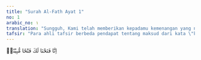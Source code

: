 ```yaml
---
title: "Surah Al-Fath Ayat 1"
no: 1
arabic_no: ١
translation: "Sungguh, Kami telah memberikan kepadamu kemenangan yang nyata."
tafsir: "Para ahli tafsir berbeda pendapat tentang maksud dari kata \"kemenangan\" (fath) dalam ayat ini. Sebagian mereka berpendapat penaklukan Mekah. Ada yang berpendapat, penaklukan negeri-negeri yang waktu itu berada di bawah kekuasaan bangsa Romawi, dan ada pula yang berpendapat, Perdamaian Hudaibiyyah. Kebanyakan ahli tafsir mengikuti pendapat terakhir ini. Di antaranya ialah:\n\n1.Menurut pendapat Ibnu 'Abbas, kemenangan dalam ayat ini adalah Perdamaian Hudaibiyyah karena perdamaian itu menjadi sebab terjadinya penaklukan Mekah.\n\n2.Diriwayatkan dari Ibnu Mas'ud bahwa ia berkata, \"Kalian berpendapat bahwa yang dimaksud dengan kemenangan dalam ayat ini ialah penaklukan Mekah, sedangkan kami berpendapat Perdamaian Hudaibiyyah. Pada riwayat yang lain diterangkan bahwa Surah al-Fath ini diturunkan pada suatu tempat yang terletak antara Mekah dan Medinah, setelah terjadi Perdamaian Hudaibiyyah, mulai dari permulaan sampai akhir surah.\n\n3.Az-Zuhri mengatakan, \"Tidak ada kemenangan yang lebih besar daripada kemenangan yang ditimbulkan oleh Perdamaian Hudaibiyyah dalam sejarah penyebaran agama Islam pada masa Rasulullah. Sejak terjadinya perdamaian itu, terjadilah hubungan yang langsung antara orang-orang Muslim dan orang-orang musyrik Mekah. Orang Muslim dapat menginjak kembali kampung halaman dan bertemu dengan keluarga mereka yang telah lama ditinggalkan. Dalam hubungan dan pergaulan yang demikian itu, orang-orang kafir telah mendengar secara langsung percakapan kaum Muslimin, baik yang dilakukan sesama kaum Muslimin, maupun yang dilakukan dengan orang kafir sehingga dalam masa tiga tahun, banyak di antara mereka yang masuk Islam. Demikianlah proses itu berlangsung sampai saat penaklukan Mekah, kaum Muslimin dapat memasuki kota itu tanpa pertumpahan darah.\n\nHudaibiyyah adalah nama sebuah desa, kira-kira 30 km di sebelah barat kota Mekah. Nama itu berasal dari nama sebuah perigi yang ada di desa tersebut. Nama desa itu kemudian dijadikan sebagai nama suatu perjanjian antara kaum Muslimin dengan orang-orang kafir Mekah, yang terjadi pada bulan Zulkaidah tahun 6 H (Februari 628 M) di desa itu.\n\nPada tahun keenam Hijriah, Nabi Muhammad beserta kaum Muslimin yang berjumlah hampir 1.500 orang memutuskan untuk berangkat ke Mekah untuk melepaskan rasa rindu mereka kepada Baitullah kiblat mereka, dengan melakukan umrah dan untuk melepaskan rasa rindu kepada sanak keluarga yang telah lama mereka tinggalkan. Untuk menghilangkan prasangka yang tidak benar dari orang kafir Mekah, maka kaum Muslimin mengenakan pakaian ihram, membawa hewan-hewan untuk disembelih yang akan disedekahkan kepada penduduk Mekah. Mereka pun berangkat tidak membawa senjata, kecuali sekedar senjata yang biasa dibawa orang dalam perjalanan jauh.\n\nSesampainya di Hudaibiyyah, rombongan besar kaum Muslimin itu bertemu dengan Basyar bin Sufyan al-Ka'bi. Basyar mengatakan kepada Rasulullah bahwa orang-orang Quraisy telah mengetahui kedatangan beliau dan kaum Muslimin. Oleh karena itu, mereka telah mempersiapkan bala tentara dan senjata untuk menyambut kedatangan kaum Muslimin. Mereka sedang berkumpul di dzi thuwa. Rasulullah saw lalu mengutus 'Utsman bin 'Affan menemui pimpinan dan pembesar Quraisy untuk menyampaikan maksud kedatangan beliau beserta kaum Muslimin. Maka berangkatlah 'Utsman. \n\nKaum Muslimin menunggu-nunggu kepulangan 'Utsman, tetapi ia tidak juga kunjung kembali. Hal itu terjadi karena 'Utsman ditahan oleh pembesar-pembesar Quraisy. Kemudian tersiar berita di kalangan kaum Muslimin bahwa 'Utsman telah mati dibunuh oleh para pembesar Quraisy. Mendengar berita itu, banyak kaum Muslimin yang telah hilang kesabarannya. Rasulullah bersumpah akan memerangi kaum kafir Quraisy. Menyaksikan hal itu, kaum Muslimin membaiat beliau bahwa mereka akan berperang bersama Nabi melawan kaum kafir. Hanya satu orang yang tidak membaiat, yaitu Jadd bin Qais al-Ansari. Baiat para sahabat itu diridai Allah sebagaimana disebutkan dalam ayat 18 surah ini. Oleh karena itu, baiat itu disebut Bai'atur-Ridhwan yang berarti \"baiat yang diridai\".\n\nBai'atur-Ridhwan ini menggetarkan hati orang-orang musyrik Mekah karena takut kaum Muslimin akan menuntut balas bagi kematian 'Utsman, sebagaimana yang mereka duga. Oleh karena itu, mereka mengirimkan utusan yang menyatakan bahwa berita tentang pembunuhan 'Utsman itu tidak benar dan mereka datang untuk berunding dengan Rasulullah saw. Perundingan itu menghasilkan perdamaian yang disebut Perjanjian Hudaibiyyah (Sulhul-Hudaibiyyah).\n\nIsi perdamaian itu ialah:\n\n1. Menghentikan peperangan selama 10 tahun.\n\n2. Setiap orang Quraisy yang datang kepada Rasulullah saw tanpa seizin wali yang mengurusnya, harus dikembalikan, tetapi setiap orang Islam yang datang kepada orang Quraisy, tidak dikembalikan kepada walinya.\n\n3. Kabilah-kabilah Arab boleh memilih antara mengadakan perjanjian dengan kaum Muslimin atau dengan orang musyrik Mekah. Sehubungan dengan ini, maka kabilah Khuza'ah memilih kaum Muslimin, sedangkan golongan Bani Bakr memilih kaum musyrik Mekah.\n\n4. Nabi Muhammad dan rombongan tidak boleh masuk Mekah pada tahun perjanjian itu dibuat, tetapi baru dibolehkan pada tahun berikutnya dalam masa tiga hari. Selama tiga hari itu, orang-orang Quraisy akan mengosongkan kota Mekah. Nabi Muhammad dan kaum Muslimin tidak boleh membawa senjata lengkap memasuki kota Mekah.\n\nSetelah perjanjian itu, Rasulullah saw beserta kaum Muslimin kembali ke Medinah. Perjanjian perdamaian itu ditentang oleh sebagian sahabat karena mereka menganggap perjanjian itu merugikan kaum Muslimin dan lebih menguntungkan orang-orang musyrik Mekah. Apabila dilihat sepintas lalu, memang benar anggapan sebagian para sahabat itu, seperti yang tersebut pada butir dua dan butir empat. Dalam perjanjian itu ditetapkan bahwa setiap orang musyrik yang datang kepada nabi tanpa seizin walinya harus dikembalikan, sebaliknya kalau orang Muslimin datang kepada orang Quraisy tidak dikembalikan. Di samping itu, kaum Muslimin dilarang masuk kota Mekah pada tahun itu. Sekalipun dibolehkan pada tahun berikutnya, namun hanya dalam waktu tiga hari, sedang kota Mekah adalah kampung halaman mereka sendiri. Pada waktu itu, kaum Muslimin merasa telah mempunyai kekuatan yang cukup untuk memerangi dan mengalahkan orang-orang musyrik, mengapa tidak langsung saja memerangi mereka?\n\nLain halnya dengan Rasulullah saw dan para sahabat yang lain, yang memandangnya dari segi politik dan mempunyai pandangan yang jauh ke depan. Sesuai dengan ilham dari Allah, beliau yakin bahwa perjanjian itu akan merupakan titik pangkal kemenangan yang akan diperoleh kaum Muslimin pada masa-masa yang akan datang. Sekalipun butir dua dan empat dari perjanjian itu seakan-akan merugikan kaum Muslimin, beliau yakin bahwa tidak akan ada kaum Muslimin yang menjadi kafir kembali, karena mereka telah banyak mendapat ujian dari Tuhan mereka. Keyakinan beliau itu tergambar dalam sikap beliau setelah terjadinya perjanjian itu.\n\nJika dipelajari, maka apa yang diyakini oleh Rasulullah saw dapat dipahami, di antaranya ialah:\n\n1. Dengan adanya Perjanjian Hudaibiyyah, berarti orang-orang musyrik Mekah secara tidak langsung telah mengaku secara de facto pemerintahan kaum Muslimin di Medinah. Selama ini, mereka menyatakan bahwa Nabi dan kaum Muslimin tidak lebih dari sekelompok pemberontak yang ingin memaksakan kehendaknya kepada mereka.\n\n2. Dengan dibolehkannya Rasulullah saw bersama kaum Muslimin memasuki kota Mekah pada tahun yang akan datang untuk melaksanakan ibadah di sekitar Ka'bah, terkandung pengertian bahwa orang-orang musyrik Mekah telah mengakui agama Islam sebagai agama yang berhak menggunakan Ka'bah sebagai rumah ibadah mereka dan hal ini juga berarti bahwa mereka telah mengakui agama Islam sebagai salah satu dari agama-agama yang ada di dunia.\n\n3. Dengan terjadinya perjanjian itu, berarti kaum muslimin telah memperoleh jaminan keamanan dari orang-orang musyrik Mekah. Hal ini memungkinkan mereka menyusun dan membina masyarakat Islam dan melakukan dakwah Islamiyah ke seluruh penjuru tanah Arab, tanpa mendapat gangguan dari orang-orang musyrik Mekah. Selama ini, setiap usaha Rasulullah saw selalu mendapat rintangan dan gangguan dari mereka. Sejak itu pula, Rasulullah dapat mengirim surat untuk mengajak raja-raja yang berada di kawasan Jazirah Arab dan sekitarnya untuk masuk Islam, seperti Kisra Persia, Muqauqis dari Mesir, Heraklius kaisar Romawi, raja Gassan, pembesar-pembesar Yaman, raja Najasyi (Negus) dari Ethiopia dan sebagainya.\n\nPada tahun kedelapan Hijriah, orang Quraisy menyerang Bani Khuza'ah, sekutu kaum Muslimin. Dalam Perjanjian Hudaibiyyah disebutkan bahwa penyerangan kepada salah satu dari sekutu kaum Muslimin berarti penyerangan kepada kaum Muslimin. Hal ini berarti bahwa pihak yang menyerang telah melanggar secara sepihak perjanjian yang telah dibuat. Oleh karena itu, pada tahun kedelapan Hijriah tanggal 10 Ramadan, berangkatlah Rasulullah bersama 10.000 kaum Muslimin menuju Mekah. Setelah mendengar kedatangan kaum Muslimin dalam jumlah yang demikian besar, maka orang-orang Quraisy menjadi gentar dan takut, sehingga Abu Sufyan, pemimpin Quraisy waktu itu, segera menemui Rasulullah di luar kota Mekah. Ia menyatakan kepada Rasulullah saw bahwa ia dan seluruh kaumnya menyerahkan diri kepada beliau dan ia sendiri menyatakan masuk Islam saat itu juga. Dengan pernyataan Abu Sufyan itu, maka Rasulullah saw bersama kaum Muslimin memasuki kota Mekah dengan suasana aman, damai, dan tenteram, tanpa pertumpahan darah. Dengan demikian, sempurnalah kemenangan Rasulullah saw dan kaum Muslimin, yang terjadi dua tahun setelah Perjanjian Hudaibiyyah. Sejak itu pula, agama Islam tersebar dengan mudah ke segala penjuru Jazirah Arab. Sejak itu pula, pemerintahan Islam mulai melebarkan sayapnya ke daerah-daerah yang dikuasai oleh negara-negara besar pada waktu itu, seperti daerah-daerah kerajaan Romawi dan kerajaan Persia."
---
```

 اِنَّا فَتَحْنَا لَكَ فَتْحًا مُّبِيْنًاۙ